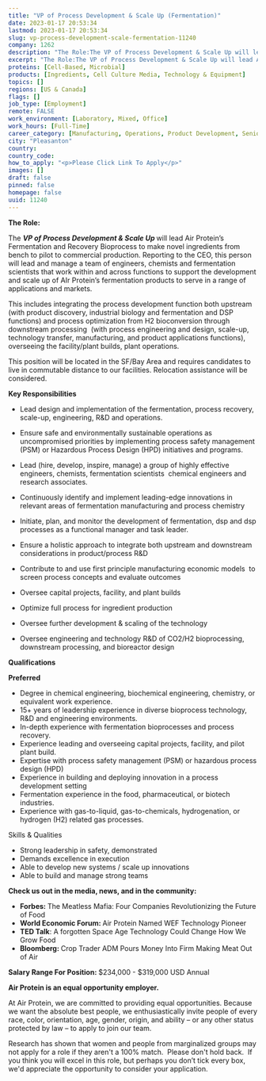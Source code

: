 ```yaml
---
title: "VP of Process Development & Scale Up (Fermentation)"
date: 2023-01-17 20:53:34
lastmod: 2023-01-17 20:53:34
slug: vp-process-development-scale-fermentation-11240
company: 1262
description: "The Role:The VP of Process Development & Scale Up will lead Air Protein’s Fermentation and Recovery Bioprocess to make novel ingredients from bench to pilot to commercial production. Reporting to the CEO, this person will lead and manage a team of engineers, chemists and fermentation scientists that work within and across functions to support the development and scale up of AIr Protein’s fermentation products to serve in a range of applications and markets.  "
excerpt: "The Role:The VP of Process Development & Scale Up will lead Air Protein’s Fermentation and Recovery Bioprocess to make novel ingredients from bench to pilot to commercial production. Reporting to the CEO, this person will lead and manage a team of engineers, chemists and fermentation scientists that work within and across functions to support the development and scale up of AIr Protein’s fermentation products to serve in a range of applications and markets.  "
proteins: [Cell-Based, Microbial]
products: [Ingredients, Cell Culture Media, Technology & Equipment]
topics: []
regions: [US & Canada]
flags: []
job_type: [Employment]
remote: FALSE
work_environment: [Laboratory, Mixed, Office]
work_hours: [Full-Time]
career_category: [Manufacturing, Operations, Product Development, Senior Management]
city: "Pleasanton"
country: 
country_code: 
how_to_apply: "<p>Please Click Link To Apply</p>"
images: []
draft: false
pinned: false
homepage: false
uuid: 11240
---
```

<p><strong>The Role:</strong></p>
<p>The <em><strong>VP of Process Development & Scale Up</strong></em><strong> </strong>will lead Air Protein’s Fermentation and Recovery Bioprocess to make novel ingredients from bench to pilot to commercial production. Reporting to the CEO, this person will lead and manage a team of engineers, chemists and fermentation scientists that work within and across functions to support the development and scale up of AIr Protein’s fermentation products to serve in a range of applications and markets.  </p>
<p>This includes integrating the process development function both upstream (with product discovery, industrial biology and fermentation and DSP functions) and process optimization from H2 bioconversion through downstream processing  (with process engineering and design, scale-up, technology transfer, manufacturing, and product applications functions), overseeing the facility/plant builds, plant operations.  </p>
<p>This position will be located in the SF/Bay Area and requires candidates to live in commutable distance to our facilities. Relocation assistance will be considered.</p>
<p><strong>Key Responsibilities</strong></p>
<ul>
<li>
<p>Lead design and implementation of the fermentation, process recovery, scale-up, engineering, R&D and operations.</p>
</li>
<li>
<p>Ensure safe and environmentally sustainable operations as uncompromised priorities by implementing process safety management (PSM) or Hazardous Process Design (HPD) initiatives and programs.</p>
</li>
<li>
<p>Lead (hire, develop, inspire, manage) a group of highly effective engineers, chemists, fermentation scientists  chemical engineers and research associates.</p>
</li>
<li>
<p>Continuously identify and implement leading-edge innovations in relevant areas of fermentation manufacturing and process chemistry</p>
</li>
<li>
<p>Initiate, plan, and monitor the development of fermentation, dsp and dsp processes as a functional manager and task leader.</p>
</li>
<li>
<p>Ensure a holistic approach to integrate both upstream and downstream considerations in product/process R&D</p>
</li>
<li>
<p>Contribute to and use first principle manufacturing economic models  to screen process concepts and evaluate outcomes</p>
</li>
<li>
<p>Oversee capital projects, facility, and plant builds</p>
</li>
<li>
<p>Optimize full process for ingredient production</p>
</li>
<li>
<p>Oversee further development & scaling of the technology</p>
</li>
<li>
<p>Oversee engineering and technology R&D of CO2/H2 bioprocessing, downstream processing, and bioreactor design</p>
</li>
</ul>
<p><strong>Qualifications</strong></p>
<p><strong>Preferred </strong></p>
<ul>
<li>Degree in chemical engineering, biochemical engineering, chemistry, or equivalent work experience.</li>
<li>15+ years of leadership experience in diverse bioprocess technology, R&D and engineering environments.</li>
<li>In-depth experience with fermentation bioprocesses and process recovery.</li>
<li>Experience leading and overseeing capital projects, facility, and pilot plant build.</li>
<li>Expertise with process safety management (PSM) or hazardous process design (HPD)</li>
<li>Experience in building and deploying innovation in a process development setting</li>
<li>Fermentation experience in the food, pharmaceutical, or biotech industries.</li>
<li>Experience with gas-to-liquid, gas-to-chemicals, hydrogenation, or hydrogen (H2) related gas processes.</li>
</ul>
<p>Skills & Qualities</p>
<ul>
<li>Strong leadership in safety, demonstrated </li>
<li>Demands excellence in execution </li>
<li>Able to develop new systems / scale up innovations</li>
<li>Able to build and manage strong teams</li>
</ul>
<p><strong>Check us out in the media, news, and in the community:</strong></p>
<ul>
<li><strong>Forbes: </strong>The Meatless Mafia: Four Companies Revolutionizing the Future of Food</li>
<li><strong>World Economic Forum: </strong>Air Protein Named WEF Technology Pioneer</li>
<li><strong>TED Talk</strong>: A forgotten Space Age Technology Could Change How We Grow Food</li>
<li><strong>Bloomberg: </strong>Crop Trader ADM Pours Money Into Firm Making Meat Out of Air</li>
</ul>
<p><strong>Salary Range For Position: </strong>$234,000 - $319,000 USD Annual</p>
<p><strong>Air Protein is an equal opportunity employer.</strong></p>
<p>At Air Protein, we are committed to providing equal opportunities. Because we want the absolute best people, we enthusiastically invite people of every race, color, orientation, age, gender, origin, and ability – or any other status protected by law – to apply to join our team. </p>
<p>Research has shown that women and people from marginalized groups may not apply for a role if they aren't a 100% match.  Please don't hold back.  If you think you will excel in this role, but perhaps you don’t tick every box, we'd appreciate the opportunity to consider your application.</p>

